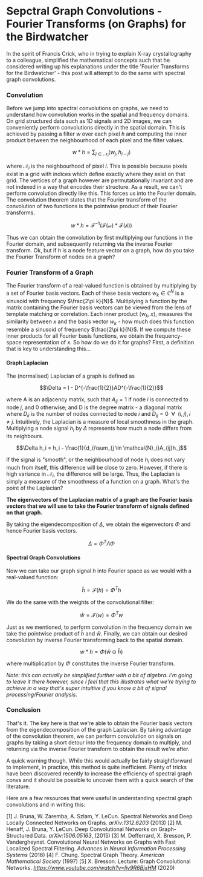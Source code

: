 # Sepctral Graph Convolutions -  Fourier Transforms (on Graphs) for the Birdwatcher

In the spirit of Francis Crick, who in trying to explain X-ray crystallography to a colleague, simplified the mathematical concepts such that he considered writing up his explanations under the title 'Fourier Transforms for the Birdwatcher' - this post will attempt to do the same with spectral graph convolutions.

### Convolution

Before we jump into spectral convolutions on graphs, we need to understand how convolution works in the spatial and frequency domains. On grid structured data such as 1D signals and 2D images, we can conveniently perform convolutions directly in the spatial domain. This is achieved by passing a filter $w$ over each pixel $h$ and computing the inner product between the neighbourhood of each pixel and the filter values.

$$w * h = \sum_{j \in \mathcal{N}_{i}} \langle w_{j}, h_{i-j}\rangle $$

where $\mathcal{N}_{i}$ is the neighbourhood of pixel $i$. This is possible because pixels exist in a grid with indices which define exactly where they exist on that grid. The vertices of a graph however are permutationally invariant and are not indexed in a way that encodes their structure. As a result, we can't perform convolution directly like this. This forces us into the Fourier domain. The convolution theorem states that the Fourier transform of the convolution of two functions is the pointwise product of their Fourier transforms.

$$w * h = \mathcal{F}^{-1}(\mathcal{F(w)*\mathcal{F}(h)})$$

Thus we can obtain the convolution by first multiplying our functions in the Fourier domain, and subsequently returning via the inverse Fourier transform. Ok, but if $h$ is a node feature vector on a graph, how do you take the Fourier Transform of nodes on a graph?

### Fourier Transform of a Graph

The Fourier transform of a real-valued function is obtained by multiplying by a set of Fourier basis vectors. Each of these basis vectors $w_k \in \mathbb{C}^N$ is a sinusoid with frequency $\frac{2\pi k}{N}$. Multiplying a function by the matrix containing the Fourier basis vectors can be viewed from the lens of template matching or correlation. Each inner product $\langle w_{k}, x\rangle$, measures the similarity between $x$ and the basis vector $w_k$ - how much does this function resemble a sinusoid of frequency $\frac{2\pi k}{N}$. If we compute these inner products for all Fourier basis functions, we obtain the frequency-space representation of $x$. So how do we do it for graphs? First, a definition that is key to understanding this...

#### Graph Laplacian

The (normalised) Laplacian of a graph is defined as 

$$\Delta = I - D^{-\frac{1}{2}}AD^{-\frac{1}{2}}$$

where A is an adjacency matrix, such that $A_{ij} = 1$ if node $i$ is connected to node $j$, and 0 otherwise; and D is the degree matrix - a diagonal matrix where $D_{ii}$ is the number of nodes connected to node $i$ and $D_{ij} = 0 \:\: \forall \:\: (i, j), i \neq j$. Intuitively, the Laplacian is a measure of local smoothness in the graph. Multiplying a node signal $h_i$ by $\Delta$ represents how much a node differs from its neighbours. 

$$\Delta h_i = h_i - \frac{1}{d_i}\sum_{j \in \mathcal{N}_i}A_{ij}h_j$$

If the signal is "smooth", or the neighbourhood of node $h_i$ does not vary much from itself, this difference will be close to zero. However, if there is high variance in $\mathcal{N}_i$, the difference will be large. Thus, the Laplacian is simply a measure of the smoothness of a function on a graph. What's the point of the Laplacian?

**The eigenvectors of the Laplacian matrix of a graph are the Fourier basis vectors that we will use to take the Fourier transform of signals defined on that graph.**

By taking the eigendecomposition of $\Delta$, we obtain the eigenvectors $\Phi$ and hence Fourier basis vectors.

$$\Delta = \Phi^T \Lambda \Phi$$

#### Spectral Graph Convolutions

Now we can take our graph signal $h$ into Fourier space as we would with a real-valued function:

$$\hat{h} = \mathcal{F}(h) = \Phi^Th$$

We do the same with the weights of the convolutional filter:

$$\hat{w} = \mathcal{F}(w) = \Phi^Tw$$

Just as we mentioned, to perform convolution in the frequency domain we take the pointwise product of $\hat{h}$ and $\hat{w}$. Finally, we can obtain our desired convolution by inverse Fourier transforming back to the spatial domain.

$$w * h = \Phi(\hat{w} \odot \hat{h})$$

where multiplication by $\Phi$ constitutes the inverse Fourier transform. 

*Note: this can actually be simplified further with a bit of algebra. I'm going to leave it there however, since I feel that this illustrates what we're trying to achieve in a way that's super intuitive if you know a bit of signal processing/Fourier analysis.*

### Conclusion

That's it. The key here is that we're able to obtain the Fourier basis vectors from the eigendecomposition of the graph Laplacian. By taking advantage of the convolution theorem, we can perform convolution on signals on graphs by taking a short detour into the frequency domain to multiply, and returning via the inverse Fourier transform to obtain the result we're after.

A quick warning though. While this would actually be fairly straightforward to implement, in practice, this method is quite inefficient. Plenty of tricks have been discovered recently to increase the efficiency of spectral graph convs and it should be possible to uncover them with a quick search of the literature.

Here are a few resources that were useful in understanding spectral graph convolutions and in writing this:

[1] J. Bruna, W. Zaremba, A. Szlam, Y. LeCun. Spectral Networks and Deep Locally Connected Networks on Graphs. *arXiv:1312.6203* (2013)
[2] M. Henaff, J. Bruna, Y. LeCun. Deep Convolutional Networks on Graph-Structured Data. *arXiv:1506.05163*, (2015)
[3] M. Defferrard, X. Bresson, P. Vandergheynst. Convolutional Neural Networks on Graphs with Fast Localized Spectral Filtering. *Advances in Neural Information Processing Systems* (2016)
[4] F. Chung. Spectral Graph Theory. *American Mathematical Society* (1997)
[5] X. Bresson. Lecture: Graph Convolutional Networks. *https://www.youtube.com/watch?v=Iiv9R6BjxHM* (2020)